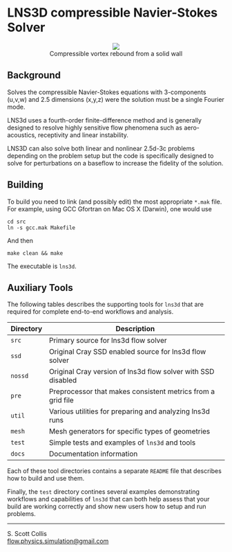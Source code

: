 # LNS3D compressible Navier-Stokes Solver

<p align=center>
<img src=https://github.com/sscollis/lns3d/blob/master/docs/vortex.gif>
<br>Compressible vortex rebound from a solid wall</p>

## Background

Solves the compressible Navier-Stokes equations with 3-components (u,v,w)
and 2.5 dimensions (x,y,z) were the solution must be a single Fourier mode.

LNS3d uses a fourth-order finite-difference method and is generally designed 
to resolve highly sensitive flow phenomena such as aero-acoustics, receptivity
and linear instability.

LNS3D can also solve both linear and nonlinear 2.5d-3c problems depending on the 
problem setup but the code is specifically designed to solve for perturbations
on a baseflow to increase the fidelity of the solution.

## Building

To build you need to link (and possibly edit) the most appropriate `*.mak`
file.  For example, using GCC Gfortran on Mac OS X (Darwin), one would use

    cd src
    ln -s gcc.mak Makefile
    
And then

    make clean && make
    
The executable is `lns3d`.

## Auxiliary Tools

The following tables describes the supporting tools for `lns3d` that are
required for complete end-to-end workflows and analysis.

Directory  |  Description
-----------|---------------------------------------------------------------
`src`      |  Primary source for lns3d flow solver
`ssd`      |  Original Cray SSD enabled source for lns3d flow solver
`nossd`    |  Original Cray version of lns3d flow solver with SSD disabled
`pre`      |  Preprocessor that makes consistent metrics from a grid file
`util`     |  Various utilities for preparing and analyzing lns3d runs
`mesh`     |  Mesh generators for specific types of geometries
`test`     |  Simple tests and examples of `lns3d` and tools
`docs`     |  Documentation information 

Each of these tool directories contains a separate `README` file that
describes how to build and use them.  

Finally, the `test` directory contines several examples demonstrating
workflows and capabilities of `lns3d` that can both help assess that 
your build are working correctly and show new users how to setup and
run problems.

---

S. Scott Collis\
flow.physics.simulation@gmail.com
